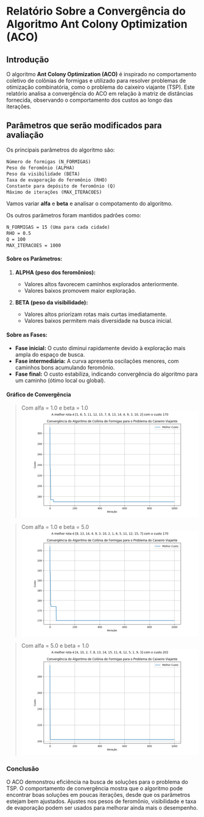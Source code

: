 # Relatório Sobre a Convergência do Algoritmo Ant Colony Optimization (ACO)

## Introdução

O algoritmo **Ant Colony Optimization (ACO)** é inspirado no comportamento coletivo de colônias de formigas e utilizado para resolver problemas de otimização combinatória, como o problema do caixeiro viajante (TSP). Este relatório analisa a convergência do ACO em relação à matriz de distâncias fornecida, observando o comportamento dos custos ao longo das iterações.


## Parâmetros que serão modificados para avaliação

Os principais parâmetros do algoritmo são:
```
Número de formigas (N_FORMIGAS)
Peso do feromônio (ALPHA)
Peso da visibilidade (BETA)
Taxa de evaporação do feromônio (RHO)
Constante para depósito de feromônio (Q)
Máximo de iterações (MAX_ITERACOES)
```
Vamos variar **alfa** e **beta** e analisar o compotamento do algoritmo.

Os outros parâmetros foram mantidos padrões como:
```
N_FORMIGAS = 15 (Uma para cada cidade)
RHO = 0.5
Q = 100
MAX_ITERACOES = 1000
```

#### Sobre os Parâmetros:

1. **ALPHA (peso dos feromônios):**
   - Valores altos favorecem caminhos explorados anteriormente.
   - Valores baixos promovem maior exploração.

2. **BETA (peso da visibilidade):**
   - Valores altos priorizam rotas mais curtas imediatamente.
   - Valores baixos permitem mais diversidade na busca inicial.

#### Sobre as Fases:
- **Fase inicial:** O custo diminui rapidamente devido à exploração mais ampla do espaço de busca.
- **Fase intermediária:** A curva apresenta oscilações menores, com caminhos bons acumulando feromônio.
- **Fase final:** O custo estabiliza, indicando convergência do algoritmo para um caminho (ótimo local ou global).

#### Gráfico de Convergência

> Com alfa = 1.0 e beta = 1.0
![alt text](analise1.png)

> Com alfa = 1.0 e beta = 5.0
![alt text](analise2.png)

> Com alfa = 5.0 e beta = 1.0
![alt text](analise3.png)

### Conclusão

O ACO demonstrou eficiência na busca de soluções para o problema do TSP. O comportamento de convergência mostra que o algoritmo pode encontrar boas soluções em poucas iterações, desde que os parâmetros estejam bem ajustados. Ajustes nos pesos de feromônio, visibilidade e taxa de evaporação podem ser usados para melhorar ainda mais o desempenho.
